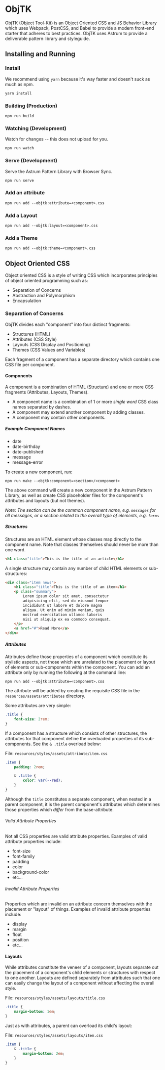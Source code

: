 # ObjTK

ObjTK (Object Tool-Kit) is an Object Oriented CSS and JS Behavior Library which uses Webpack, PostCSS, and Babel to provide a modern front-end starter that adheres to best practices.  ObjTK uses Astrum to provide a deliverable pattern library and styleguide.

## Installing and Running

### Install

We recommend using `yarn` because it's way faster and doesn't suck as much as npm.

```
yarn install
```

### Building (Production)

```
npm run build
```

### Watching (Development)

Watch for changes -- this does not upload for you.

```
npm run watch
```

### Serve (Development)

Serve the Astrum Pattern Library with Browser Sync.

```
npm run serve
```

### Add an attribute

```
npm run add --objtk:attribute=<component>.css
```

### Add a Layout

```
npm run add --objtk:layout=<component>.css
```

### Add a Theme

```
npm run add --objtk:theme=<component>.css
```

## Object Oriented CSS

Object oriented CSS is a style of writing CSS which incorporates principles of object oriented programming such as:

- Separation of Concerns
- Abstraction and Polymorphism
- Encapsulation

### Separation of Concerns

ObjTK divides each "component" into four distinct fragments:

- Structures (HTML)
- Attributes (CSS Style)
- Layouts (CSS Display and Positioning)
- Themes (CSS Values and Variables)

Each fragment of a component has a separate directory which contains one CSS file per component.

#### Components

A component is a combination of HTML (Structure) and one or more CSS fragments (Attributes, Layouts, Themes).

- A component name is a combination of 1 or more _single word_ CSS class names separated by dashes.
- A component may extend another component by adding classes.
- A component may contain other components.

##### Example Component Names

- date
- date-birthday
- date-published
- message
- message-error

To create a new component, run:

```
npm run make --objtk:component=<section>/<component>
```

The above command will create a new component in the Astrum Pattern Library, as well as create CSS placeholder files for the component's attributes and layouts (but not themes).

_Note: The section can be the common component name, e.g. `messages` for all messages, or a section related to the overall type of elements, e.g. `forms`_

##### Structures

Structures are an HTML element whose classes map directly to the component name.  Note that classes themselves should never be more than one word.

```html
<h1 class="title">This is the title of an article</h1>
```

A single structure may contain any number of child HTML elements or sub-structures:

```html
<div class="item news">
	<h1 class="title">This is the title of an item</h1>
	<p class="summary">
		Lorem ipsum dolor sit amet, consectetur
		adipisicing elit, sed do eiusmod tempor
		incididunt ut labore et dolore magna
		aliqua. Ut enim ad minim veniam, quis
		nostrud exercitation ullamco laboris
		nisi ut aliquip ex ea commodo consequat.
	</p>
	<a href="#">Read More</a>
</div>
```

##### Attributes

Attributes define those properties of a component which constitute its stylistic aspects, not those which are unrelated to the placement or layout of elements or sub-components within the component.  You can add an attribute only by running the following at the command line:

```
npm run add --objtk:attribute=<component>.css
```

The attribute will be added by creating the requisite CSS file in the `resources/assets/attributes` directory.

Some attributes are very simple:

```scss
.title {
	font-size: 2rem;
}
```

If a component has a structure which consists of other structures, the attributes for that component define the overloaded properties of its sub-components.  See the `& .title` overload below:

File: `resources/styles/assets/attribute/item.css`
```scss
.item {
	padding: 2rem;

	& .title {
		color: var(--red);
	}
}
```

Although the `title` constitutes a separate component, when nested in a parent component, it is the parent component's attributes which determines those properties which _differ_ from the base-attribute.

###### Valid Attribute Properties

Not all CSS properties are valid attribute properties.  Examples of valid attribute properties include:

- font-size
- font-family
- padding
- color
- background-color
- etc...

###### Invalid Attribute Properties

Properties which are invalid on an attribute concern themselves with the placement or "layout" of things.  Examples of invalid attribute properties include:

- display
- margin
- float
- position
- etc...

#### Layouts

While attributes constitute the veneer of a component, layouts separate out the placement of a component's child elements or structures with respect to one another.  Layouts are defined separately from attributes such that one can easily change the layout of a component without affecting the overall style.

File: `resources/styles/assets/layouts/title.css`
```scss
.title {
	margin-bottom: 1em;
}
```

Just as with attributes, a parent can overload its child's layout:

File: `resources/styles/assets/layouts/item.css`
```scss
.item {
	& .title {
		margin-bottom: 2em;
	}
}
```
